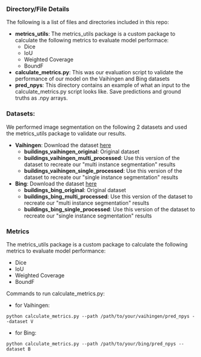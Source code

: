 ### Directory/File Details

The following is a list of files and directories included in this repo:
- **metrics_utils**: The metrics_utils package is a custom package to calculate the following metrics to evaluate model performace:
	- Dice
	- IoU
	- Weighted Coverage
	- BoundF
- **calculate_metrics.py**: This was our evaluation script to validate the performance of our model on the Vaihingen and Bing datasets
- **pred_npys**: This directory contains an example of what an input to the calculate_metrics.py script looks like. Save predictions and ground truths as .npy arrays.

### Datasets:
We performed image segmentation on the following 2 datasets and used the metrics_utils package to validate our results.
- **Vaihingen**: Download the dataset [here](https://drive.google.com/drive/u/1/folders/1rWM9qL3PZjXkN80oy8rpHpHbqVzWObUb)
	 - **buildings_vaihingen_original**: Original dataset
	 - **buildings_vaihingen_multi_processed**: Use this version of the dataset to recreate our "multi instance segmentation" results
	 - **buildings_vaihingen_single_processed**: Use this version of the dataset to recreate our "single instance segmentation" results
- **Bing**: Download the dataset [here](https://drive.google.com/drive/u/1/folders/1H5zi1pISkrp6C4Lb_6ftzvu90NWvWY5f)
	- **buildings_bing_original**: Original dataset
	- **buildings_bing_multi_processed**: Use this version of the dataset to recreate our "multi instance segmentation" results
	- **buildings_bing_single_processed**: Use this version of the dataset to recreate our "single instance segmentation" results

### Metrics
The metrics_utils package is a custom package to calculate the following metrics to evaluate model performance:
- Dice
- IoU
- Weighted Coverage
- BoundF

Commands to run calculate_metrics.py:
- for Vaihingen:
```
python calculate_metrics.py --path /path/to/your/vaihingen/pred_npys --dataset V
```
- for Bing:
```
python calculate_metrics.py --path /path/to/your/bing/pred_npys --dataset B
```

